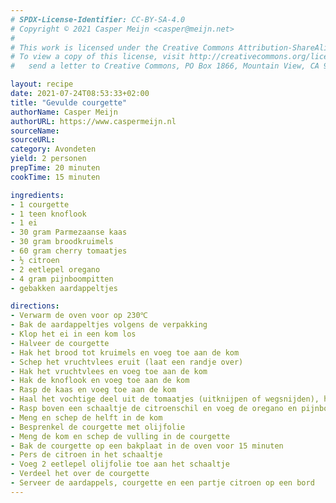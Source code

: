 ```yaml
---
# SPDX-License-Identifier: CC-BY-SA-4.0
# Copyright © 2021 Casper Meijn <casper@meijn.net>
# 
# This work is licensed under the Creative Commons Attribution-ShareAlike 4.0 International License. 
# To view a copy of this license, visit http://creativecommons.org/licenses/by-sa/4.0/ or 
#   send a letter to Creative Commons, PO Box 1866, Mountain View, CA 94042, USA.

layout: recipe
date: 2021-07-24T08:53:33+02:00
title: "Gevulde courgette"
authorName: Casper Meijn
authorURL: https://www.caspermeijn.nl
sourceName: 
sourceURL: 
category: Avondeten
yield: 2 personen
prepTime: 20 minuten
cookTime: 15 minuten 

ingredients:
- 1 courgette
- 1 teen knoflook
- 1 ei
- 30 gram Parmezaanse kaas
- 30 gram broodkruimels
- 60 gram cherry tomaatjes
- ½ citroen
- 2 eetlepel oregano
- 4 gram pijnboompitten
- gebakken aardappeltjes

directions:
- Verwarm de oven voor op 230℃
- Bak de aardappeltjes volgens de verpakking
- Klop het ei in een kom los
- Halveer de courgette
- Hak het brood tot kruimels en voeg toe aan de kom
- Schep het vruchtvlees eruit (laat een randje over)
- Hak het vruchtvlees en voeg toe aan de kom
- Hak de knoflook en voeg toe aan de kom
- Rasp de kaas en voeg toe aan de kom
- Haal het vochtige deel uit de tomaatjes (uitknijpen of wegsnijden), hak ze en voeg toe aan de kom
- Rasp boven een schaaltje de citroenschil en voeg de oregano en pijnboompitten toe
- Meng en schep de helft in de kom
- Besprenkel de courgette met olijfolie
- Meng de kom en schep de vulling in de courgette
- Bak de courgette op een bakplaat in de oven voor 15 minuten
- Pers de citroen in het schaaltje
- Voeg 2 eetlepel olijfolie toe aan het schaaltje
- Verdeel het over de courgette
- Serveer de aardappels, courgette en een partje citroen op een bord
---
```

